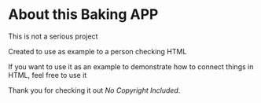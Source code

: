 # About this Baking APP

This is not a serious project

Created to use as example to a person checking HTML

If you want to use it as an example to demonstrate how to connect things in HTML, feel free to use it



Thank you for checking it out
*No Copyright Included*.
